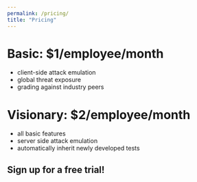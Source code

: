 ```yaml
---
permalink: /pricing/
title: "Pricing"
---
```


# Basic:  $1/employee/month
* client-side attack emulation
* global threat exposure
* grading against industry peers

# Visionary:  $2/employee/month
* all basic features
* server side attack emulation
* automatically inherit newly developed tests

## Sign up for a free trial!

